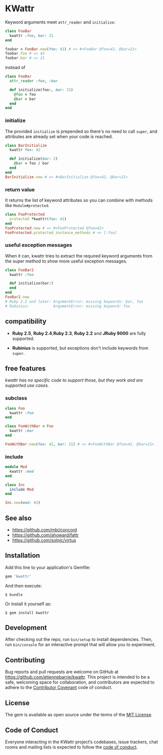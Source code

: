 # KWattr

Keyword arguments meet `attr_reader` and `initialize`:

```ruby
class FooBar
  kwattr :foo, bar: 21
end

foobar = FooBar.new(foo: 42) # => #<FooBar @foo=42, @bar=21>
foobar.foo # => 42
foobar.bar # => 21
```

instead of

```ruby
class FooBar
  attr_reader :foo, :bar

  def initialize(foo:, bar: 21)
    @foo = foo
    @bar = bar
  end
end
```

### initialize

The provided `initialize` is prepended so there's no need to call `super`, and
attributes are already set when your code is reached.

```ruby
class BarInitialize
  kwattr foo: 42

  def initialize(bar: 2)
    @bar = foo / bar
  end
end
BarInitialize.new # => #<BarInitialize @foo=42, @bar=21>
```

### return value

It returns the list of keyword attributes so you can combine with methods like
`Module#protected`.

```ruby
class FooProtected
  protected *kwattr(foo: 42)
end
FooProtected.new # => #<FooProtected @foo=42>
FooProtected.protected_instance_methods # => [:foo]
```

### useful exception messages

When it can, kwattr tries to extract the required keyword arguments from the
super method to show more useful exception messages.

```ruby
class FooBar2
  kwattr :foo

  def initialize(bar:)
  end
end
FooBar2.new
# Ruby 2.2 and later: ArgumentError: missing keywords: bar, foo
# Rubinius:           ArgumentError: missing keyword: foo
```

## compatibility

* **Ruby 2.5**, **Ruby 2.4**,**Ruby 2.3**, **Ruby 2.2** and **JRuby 9000** are
  fully supported.

* **Rubinius** is supported, but exceptions don't include keywords from
  `super`.

## free features

*kwattr has no specific code to support those, but they work and are supported
use cases.*

### subclass

```ruby
class Foo
  kwattr :foo
end

class FooWithBar < Foo
  kwattr :bar
end

FooWithBar.new(foo: 42, bar: 21) # => #<FooWithBar @foo=42, @bar=21>
```

### include

```ruby
module Mod
  kwattr :mod
end

class Inc
  include Mod
end

Inc.new(mod: 42)
```

## See also

* https://github.com/mbj/concord
* https://github.com/ahoward/fattr
* https://github.com/solnic/virtus

## Installation

Add this line to your application's Gemfile:

```ruby
gem 'kwattr'
```

And then execute:

    $ bundle

Or install it yourself as:

    $ gem install kwattr

## Development

After checking out the repo, run `bin/setup` to install dependencies. Then, run
`bin/console` for an interactive prompt that will allow you to experiment.

## Contributing

Bug reports and pull requests are welcome on GitHub at
https://github.com/etiennebarrie/kwattr. This project is intended to be a safe,
welcoming space for collaboration, and contributors are expected to adhere to
the [Contributor Covenant](http://contributor-covenant.org) code of conduct.

## License

The gem is available as open source under the terms of the [MIT
License](https://opensource.org/licenses/MIT).

## Code of Conduct

Everyone interacting in the KWattr project’s codebases, issue trackers, chat
rooms and mailing lists is expected to follow the [code of
conduct](https://github.com/etiennebarrie/kwattr/blob/master/CODE_OF_CONDUCT.md).
